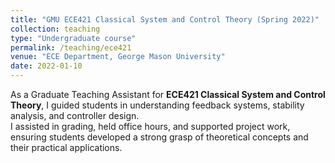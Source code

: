 ```yaml
---
title: "GMU ECE421 Classical System and Control Theory (Spring 2022)"
collection: teaching
type: "Undergraduate course"
permalink: /teaching/ece421
venue: "ECE Department, George Mason University"
date: 2022-01-10
---
```


As a Graduate Teaching Assistant for **ECE421 Classical System and Control Theory**, I guided students in understanding feedback systems, stability analysis, and controller design.  
I assisted in grading, held office hours, and supported project work, ensuring students developed a strong grasp of theoretical concepts and their practical applications.
